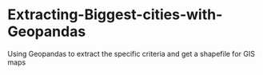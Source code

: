 # Extracting-Biggest-cities-with-Geopandas
Using Geopandas to extract the specific criteria and get a shapefile for GIS maps
